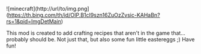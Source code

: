 ![minecraft](http://url/to/img.png](https://th.bing.com/th/id/OIP.B1cI9szn16ZuOzZvsic-KAHaBn?rs=1&pid=ImgDetMain)

This mod is created to add crafting recipes that aren't in the game that... probably should be. Not just that, but also some fun little eastereggs ;)
Have fun!
